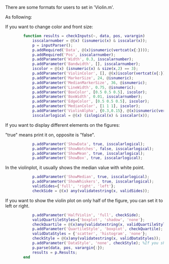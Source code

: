 There are some formats for users to set in 'Violin.m'.

As following:

If you want to change color and front size:

```matlab
        function results = checkInputs(~, data, pos, varargin)
            isscalarnumber = @(x) (isnumeric(x) & isscalar(x));
            p = inputParser();
            p.addRequired('Data', @(x)isnumeric(vertcat(x{:})));
            p.addRequired('Pos', isscalarnumber);
            p.addParameter('Width', 0.3, isscalarnumber);
            p.addParameter('Bandwidth', [], isscalarnumber);
            iscolor = @(x) (isnumeric(x) & size(x,2) == 3);
            p.addParameter('ViolinColor', [], @(x)iscolor(vertcat(x{:})));
            p.addParameter('MarkerSize', 24, @isnumeric);
            p.addParameter('MedianMarkerSize', 36, @isnumeric);
            p.addParameter('LineWidth', 0.75, @isnumeric);
            p.addParameter('BoxColor', [0.5 0.5 0.5], iscolor);
            p.addParameter('BoxWidth', 0.01, isscalarnumber);
            p.addParameter('EdgeColor', [0.5 0.5 0.5], iscolor);
            p.addParameter('MedianColor', [1 1 1], iscolor);
            p.addParameter('ViolinAlpha', {0.3,0.15}, @(x)isnumeric(vertcat(x{:})));
            isscalarlogical = @(x) (islogical(x) & isscalar(x));
```
If you want to display different elements on the figures:

"true" means print it on, opposite is "false". 

```matlab
            p.addParameter('ShowData', true, isscalarlogical);
            p.addParameter('ShowNotches', false, isscalarlogical);
            p.addParameter('ShowMean', true, isscalarlogical);
            p.addParameter('ShowBox', true, isscalarlogical);
```
In the violinplot, it usually shows the median value with white point. 
```matlab
            p.addParameter('ShowMedian', true, isscalarlogical);  
            p.addParameter('ShowWhiskers', true, isscalarlogical);
            validSides={'full', 'right', 'left'};
            checkSide = @(x) any(validatestring(x, validSides));
```
If you want to show the violin plot on only half of the figure, you can set it to left or right.
```matlab
            p.addParameter('HalfViolin', 'full', checkSide);  
            validQuartileStyles={'boxplot', 'shadow', 'none'};
            checkQuartile = @(x)any(validatestring(x, validQuartileStyles));
            p.addParameter('QuartileStyle', 'boxplot', checkQuartile);
            validDataStyles = {'scatter', 'histogram', 'none'}; 
            checkStyle = @(x)any(validatestring(x, validDataStyles));
            p.addParameter('DataStyle', 'none', checkStyle); %If you show the violin plot on only half of the figure, you can choose a different style for the plot on the other side.
            p.parse(data, pos, varargin{:});
            results = p.Results;
        end
